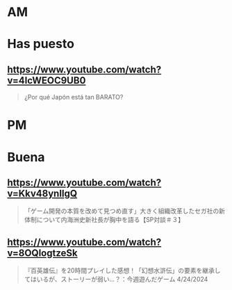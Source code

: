 # AM
# Has puesto

## https://www.youtube.com/watch?v=4lcWEOC9UB0

> ¿Por qué Japón está tan BARATO? 

# PM
# Buena

## https://www.youtube.com/watch?v=Kkv48ynIlgQ 

> 「ゲーム開発の本質を改めて見つめ直す」大きく組織改革したセガ社の新体制について内海洲史新社長が胸中を語る【SP対談＃３】 

## https://www.youtube.com/watch?v=8OQlogtzeSk

> 『百英雄伝』を20時間プレイした感想！「幻想水滸伝」の要素を継承してはいるが、ストーリーが弱い...？：今週遊んだゲーム 4/24/2024 
